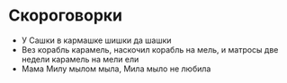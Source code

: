 # Скороговорки
- У Сашки в кармашке шишки да шашки
- Вез корабль карамель, наскочил корабль на мель, и матросы две недели карамель на мели ели
- Мама Милу мылом мыла, Мила мыло не любила
